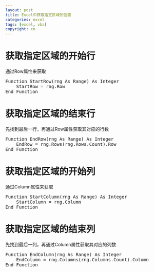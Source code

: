 ```yaml
---
layout: post
title: Excel中获取指定区域的位置
categories: excel
tags: [excel, vba]
copyright: cn
---
```

# 获取指定区域的开始行
通过Row属性来获取
<pre>
Function StartRow(rng As Range) As Integer
    StartRow = rng.Row
End Function
</pre>

# 获取指定区域的结束行
先找到最后一行，再通过Row属性获取其对应的行数
<pre>
Function EndRow(rng As Range) As Integer
    EndRow = rng.Rows(rng.Rows.Count).Row
End Function
</pre>

# 获取指定区域的开始列
通过Column属性来获取
<pre>
Function StartColumn(rng As Range) As Integer
    StartColumn = rng.Column
End Function
</pre>

# 获取指定区域的结束列
先找到最后一列，再通过Column属性获取其对应的列数
<pre>
Function EndColumn(rng As Range) As Integer
    EndColumn = rng.Columns(rng.Columns.Count).Column
End Function
</pre>

